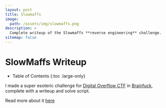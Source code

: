 ```yaml
---
layout: post
title: Slowmaffs
image: 
  path: /assets/img/slowmaffs.png
description: >
  Complete writeup of the Slowmaffs **reverse engineering** challenge.
sitemap: false
---
```



# SlowMaffs Writeup

- Table of Contents
{:toc .large-only}

I made a super esoteric challenge for [Digital Overflow CTF](https://ctftime.org/event/1760/) in [Brainfuck](https://simple.wikipedia.org/wiki/Brainfuck), complete with a writeup and solve script.

Read more about it [here](https://github.com/jkohhokj/jkohhokj2.github.io/tree/main/assets/SlowMaffs%20-%20Rev)